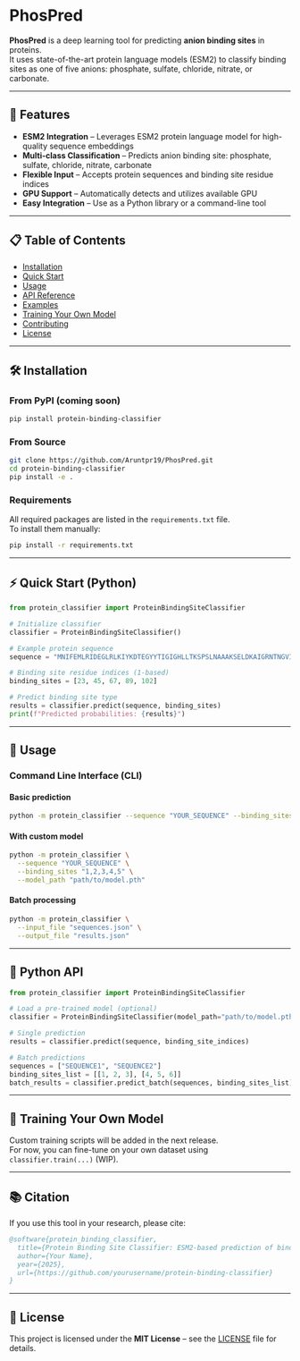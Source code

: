 # PhosPred

**PhosPred** is a deep learning tool for predicting **anion binding sites** in proteins.  
It uses state-of-the-art protein language models (ESM2) to classify binding sites as one of five anions: phosphate, sulfate, chloride, nitrate, or carbonate.

---

## 🚀 Features

- **ESM2 Integration** – Leverages ESM2 protein language model for high-quality sequence embeddings
- **Multi-class Classification** – Predicts anion binding site: phosphate, sulfate, chloride, nitrate, carbonate
- **Flexible Input** – Accepts protein sequences and binding site residue indices
- **GPU Support** – Automatically detects and utilizes available GPU
- **Easy Integration** – Use as a Python library or a command-line tool

---

## 📋 Table of Contents

- [Installation](#️installation)
- [Quick Start](#️quick-start)
- [Usage](#️usage)
- [API Reference](#️api-reference)
- [Examples](#️examples)
- [Training Your Own Model](#️training-your-own-model)
- [Contributing](#️contributing)
- [License](#️license)

---

## 🛠️ Installation

### From PyPI (coming soon)
```bash
pip install protein-binding-classifier
```

### From Source
```bash
git clone https://github.com/Aruntpr19/PhosPred.git
cd protein-binding-classifier
pip install -e .
```

### Requirements

All required packages are listed in the `requirements.txt` file.  
To install them manually:
```bash
pip install -r requirements.txt
```

---

## ⚡ Quick Start (Python)

```python
from protein_classifier import ProteinBindingSiteClassifier

# Initialize classifier
classifier = ProteinBindingSiteClassifier()

# Example protein sequence
sequence = "MNIFEMLRIDEGLRLKIYKDTEGYYTIGIGHLLTKSPSLNAAAKSELDKAIGRNTNGVITKDEAEKLFNQDVDAAVRGILRNAKLKPVYDSLDAVRRAALINMVFQMGETGVAGFTNSLRMLQQKRWDEAAVNLAKSRWYNQTPNRAKRVITTFRTGTWDAYKNL"

# Binding site residue indices (1-based)
binding_sites = [23, 45, 67, 89, 102]

# Predict binding site type
results = classifier.predict(sequence, binding_sites)
print(f"Predicted probabilities: {results}")
```

---

## 📖 Usage

### Command Line Interface (CLI)

#### Basic prediction
```bash
python -m protein_classifier --sequence "YOUR_SEQUENCE" --binding_sites "1,2,3,4,5"
```

#### With custom model
```bash
python -m protein_classifier \
  --sequence "YOUR_SEQUENCE" \
  --binding_sites "1,2,3,4,5" \
  --model_path "path/to/model.pth"
```

#### Batch processing
```bash
python -m protein_classifier \
  --input_file "sequences.json" \
  --output_file "results.json"
```

---

## 🧪 Python API

```python
from protein_classifier import ProteinBindingSiteClassifier

# Load a pre-trained model (optional)
classifier = ProteinBindingSiteClassifier(model_path="path/to/model.pth")

# Single prediction
results = classifier.predict(sequence, binding_site_indices)

# Batch predictions
sequences = ["SEQUENCE1", "SEQUENCE2"]
binding_sites_list = [[1, 2, 3], [4, 5, 6]]
batch_results = classifier.predict_batch(sequences, binding_sites_list)
```

---

## 🧠 Training Your Own Model

Custom training scripts will be added in the next release.  
For now, you can fine-tune on your own dataset using `classifier.train(...)` (WIP).

---

## 📚 Citation

If you use this tool in your research, please cite:

```bibtex
@software{protein_binding_classifier,
  title={Protein Binding Site Classifier: ESM2-based prediction of binding site types},
  author={Your Name},
  year={2025},
  url={https://github.com/yourusername/protein-binding-classifier}
}
```

---

## 📄 License

This project is licensed under the **MIT License** – see the [LICENSE](LICENSE) file for details.
